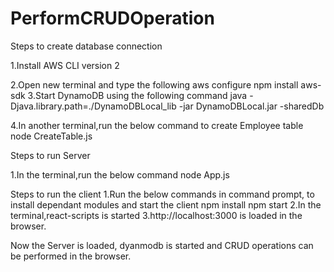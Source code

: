 # PerformCRUDOperation
Steps to create database connection

 1.Install AWS CLI version 2 
 
 2.Open new terminal and type the following
        aws configure
        npm install aws-sdk
3.Start DynamoDB using the following command
        java -Djava.library.path=./DynamoDBLocal_lib -jar DynamoDBLocal.jar -sharedDb
        
4.In another terminal,run the below command to create Employee table
        node CreateTable.js

Steps to run Server

1.In the terminal,run the below command
        node App.js

Steps to run the client
1.Run the below commands in command prompt, to install dependant modules and start the client
        npm install 
        npm start
2.In the terminal,react-scripts is started
3.http://localhost:3000 is loaded in the browser.

Now the Server is loaded, dyanmodb is started and CRUD operations can be performed in the browser.
